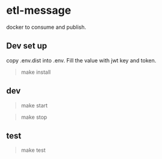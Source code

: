 # etl-message

docker to consume and publish.

## Dev set up

copy .env.dist into .env. Fill the value with jwt key and token.

> make install

## dev

> make start

> make stop

## test

> make test